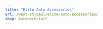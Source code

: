```yaml
---
title: "Elite Auto Accessories"
url: /west-st-paul/elite-auto-accessories/
shop: Autowerkstatt
---
```

